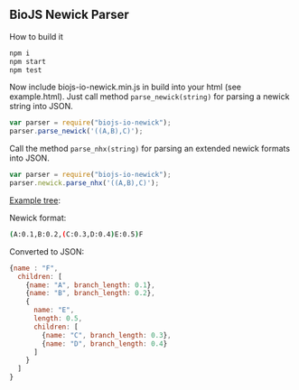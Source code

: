 BioJS Newick Parser 
----------

How to build it 

```javascript 
npm i 
npm start
npm test
```

Now include biojs-io-newick.min.js in build into your html (see example.html).
Just call method `parse_newick(string)` for parsing a newick string into JSON. 

```javascript
var parser = require("biojs-io-newick");
parser.parse_newick('((A,B),C)');
```

Call the method `parse_nhx(string)` for parsing an extended newick formats into JSON.

```javascript
var parser = require("biojs-io-newick");
parser.newick.parse_nhx('((A,B),C)');
```

[Example tree](http://en.wikipedia.org/wiki/Newick_format):

Newick format:

```sh
(A:0.1,B:0.2,(C:0.3,D:0.4)E:0.5)F
```

Converted to JSON:

```javascript
{name : "F",
  children: [
    {name: "A", branch_length: 0.1},
    {name: "B", branch_length: 0.2},
    {
      name: "E",
      length: 0.5,
      children: [
        {name: "C", branch_length: 0.3},
        {name: "D", branch_length: 0.4}
      ]
    }
  ]
}
```
